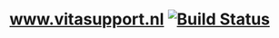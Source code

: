 # www.vitasupport.nl [![Build Status](https://travis-ci.org/vitasupport/vitasupport.nl.svg?branch=master)](https://travis-ci.org/vitasupport/vitasupport.nl)

